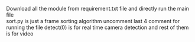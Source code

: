 Download all the module from requirement.txt file and directly run the main file\
sort.py is just a frame sorting algorithm 
uncomment last 4 comment for running the file 
detect(0) is for real time camera detection and rest of them is for video
